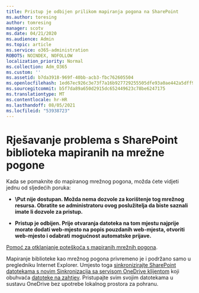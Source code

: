 ```yaml
---
title: Pristup je odbijen prilikom mapiranja pogona na SharePoint
ms.author: toresing
author: tomresing
manager: scotv
ms.date: 04/21/2020
ms.audience: Admin
ms.topic: article
ms.service: o365-administration
ROBOTS: NOINDEX, NOFOLLOW
localization_priority: Normal
ms.collection: Adm_O365
ms.custom: ''
ms.assetid: b7da3918-969f-40bb-acb3-fbc762605504
ms.openlocfilehash: 1ed67ec926c3e73f7a16b927729255505dfe93a0ae442a5dff9400afafb41d8e
ms.sourcegitcommit: b5f7da89a650d2915dc652449623c78be6247175
ms.translationtype: MT
ms.contentlocale: hr-HR
ms.lasthandoff: 08/05/2021
ms.locfileid: "53938723"
---
```

# <a name="fix-problems-with-sharepoint-libraries-mapped-to-network-drives"></a>Rješavanje problema s SharePoint biblioteka mapiranih na mrežne pogone

Kada se pomaknite do mapiranog mrežnog pogona, možda ćete vidjeti jednu od sljedećih poruka:
  
- **\\Put nije dostupan. Možda nema dozvole za korištenje tog mrežnog resursa. Obratite se administratoru ovog poslužitelja da biste saznali imate li dozvole za pristup.**

- **Pristup je odbijen. Prije otvaranja datoteka na tom mjestu najprije morate dodati web-mjesto na popis pouzdanih web-mjesta, otvoriti web-mjesto i odabrati mogućnost automatske prijave.**

[Pomoć za otklanjanje poteškoća s mapiranih mrežnih pogona](https://docs.microsoft.com/sharepoint/support/administration/troubleshoot-mapped-network-drives).
  
Mapiranje biblioteke kao mrežnog pogona privremeno je i podržano samo u pregledniku Internet Explorer. Umjesto toga [sinkronizirajte SharePoint datotekama s novim Sinkronizacija sa servisom OneDrive klijentom](https://support.office.com/article/6de9ede8-5b6e-4503-80b2-6190f3354a88.aspx) koji obuhvaća [datoteke na zahtjev](https://support.office.com/article/0e6860d3-d9f3-4971-b321-7092438fb38e.aspx). Pristupajte svim svojim datotekama u sustavu OneDrive bez upotrebe lokalnog prostora za pohranu.
  